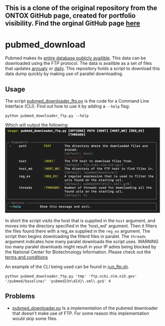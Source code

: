 This is a clone of the original repository from the ONTOX GitHub page, created for portfolio visibility. Find the orginal GitHub page [here](https://github.com/ontox-hu/pubmed_download) 
---
# pubmed_download
Pubmed makes its [entire database publicly availible](https://pubmed.ncbi.nlm.nih.gov/download/). This data can be downloaded using the FTP protocol. The data is availible as a set of files that updates [annualy](https://ftp.ncbi.nlm.nih.gov/pubmed/baseline/) or [daily](https://ftp.ncbi.nlm.nih.gov/pubmed/updatefiles/). This repository holds a script to download this data dump quickly by making use of parallel downloading.

## Usage
The script [pubmed_downloader_ftp.py](https://github.com/ontox-hu/pubmed_download/blob/main/pubmed_downloader_ftp.py) is the code for a Command Line Interface (CLI). Find out how to use it by adding a `--help` flag:
```
python pubmed_downloader_ftp.py --help
```
Which will output the following:
![output of the --help flag](/img/cli_help.png)

In short the script visits the host that is supplied in the `host` argument, and moves into the directory specified in the 'host_wd' argument. Then it filters the files found there with a reg_ex supplied in the `reg_ex` argument. The script then begins downloading the filterd files in paralel. The `threads` argument indicates how many paralel downloads the script uses. WARNING too many paralel downloads might result in your IP adres being blocked by the National Center for Biotechnology Information. Please check out the [terms and conditions](https://ftp.ncbi.nlm.nih.gov/pubmed/baseline/README.txt)

An example of the CLI being used can be found in [run_ftp.sh](https://github.com/ontox-hu/pubmed_download/blob/main/run_ftp.sh).
```
python pubmed_downloader_ftp.py 'tmp' 'ftp.ncbi.nlm.nih.gov' '/pubmed/baseline/' 'pubmed23n\d{4}\.xml\.gz$' 4
```

## Problems
- [pubmed_downloader.py](https://github.com/ontox-hu/pubmed_download/blob/main/pubmed_downloader.py) Is a implementation of the pubmed downloader that doesn't make use of FTP. For some reason this implementation would skip some files.

